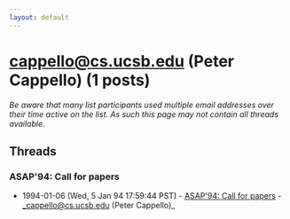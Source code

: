 ```yaml
---
layout: default
---
```


# cappello@cs.ucsb.edu (Peter Cappello) (1 posts)

_Be aware that many list participants used multiple email addresses over their time active on the list. As such this page may not contain all threads available._

## Threads

### ASAP'94: Call for papers
+ 1994-01-06 (Wed, 5 Jan 94 17:59:44 PST) - [ASAP'94: Call for papers](/archive/1994/01/6fd07523cb419040fc76f8a33dac605b8f7090c099aeb1cff57a8e26ed88595c) - _cappello@cs.ucsb.edu (Peter Cappello)_

